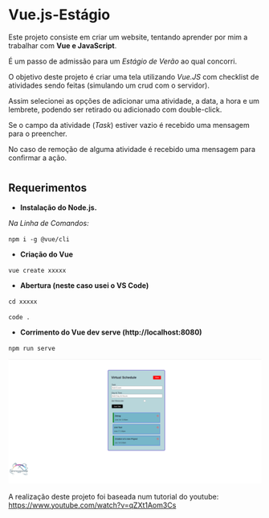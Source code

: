 # Vue.js-Estágio

Este projeto consiste em criar um website, tentando aprender por mim a trabalhar com **Vue e JavaScript**.

É um passo de admissão para um *Estágio de Verão* ao qual concorri.

O objetivo deste projeto é criar uma tela utilizando *Vue.JS* com checklist de atividades sendo feitas (simulando um crud com o servidor).

Assim selecionei as opções de adicionar uma atividade, a data, a hora e um lembrete, podendo ser retirado ou adicionado com double-click.

Se o campo da atividade (*Task*) estiver vazio é recebido uma mensagem para o preencher.

No caso de remoção de alguma atividade é recebido uma mensagem para confirmar a ação.

#
## Requerimentos

- **Instalação do Node.js.**

*Na Linha de Comandos:*

`npm i -g @vue/cli`

- **Criação do Vue**

`vue create xxxxx`

- **Abertura (neste caso usei o VS Code)**

`cd xxxxx`

`code .`

- **Corrimento do Vue dev serve **(http://localhost:8080)****

`npm run serve`


![Alt text](/vueNIPS.png?raw=true "NIPS")


A realização deste projeto foi baseada num tutorial do youtube: https://www.youtube.com/watch?v=qZXt1Aom3Cs

